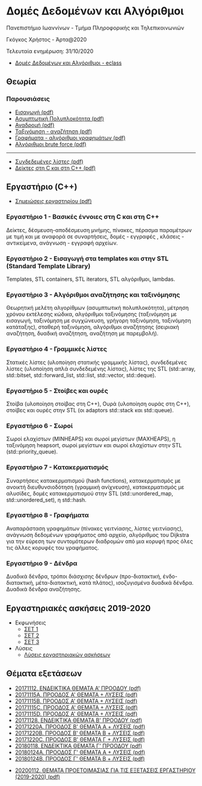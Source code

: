 # Δομές Δεδομένων και Αλγόριθμοι

  Πανεπιστήμιο Ιωαννίνων - Τμήμα Πληροφορικής και Τηλεπικοινωνιών
  
  Γκόγκος Χρήστος - Άρτα@2020

  Τελευταία ενημέρωση: 31/10/2020

* [Δομές Δεδομένων και Αλγόριθμοι - eclass](https://www.dit.uoi.gr/e-class/courses/185/)

## Θεωρία

### Παρουσιάσεις

* [Εισαγωγή (pdf)](./docs/dda01.pdf)
* [Ασυμπτωτική Πολυπλοκότητα (pdf)](./docs/dda02.pdf)
* [Αναδρομή (pdf)](./docs/dda03.pdf)
* [Ταξινόμηση - αναζήτηση (pdf)](./docs/dda04.pdf)
* [Γραφήματα - αλγόριθμοι γραφημάτων (pdf)](./docs/dda05.pdf)
* [Αλγόριθμοι brute force (pdf)](./docs/dda06.pdf)

---

* [Συνδεδεμένες λίστες (pdf)](./appendix_linked_lists/linked%20lists.pdf)
* [Δείκτες στη C και στη C++ (pdf)](./appendix_pointers/Pointers%20in%20C%20and%20C++.pdf)

## Εργαστήριο (C++) 

* [Σημειώσεις εργαστηρίου (pdf)](./ceteiep_dsa_book.pdf)

### Εργαστήριο 1 - Βασικές έννοιες στη C και στη C++

Δείκτες, δέσμευση-αποδέσμευση μνήμης, πίνακες, πέρασμα παραμέτρων με τιμή και με αναφορά σε συναρτήσεις, δομές - εγγραφές , κλάσεις - αντικείμενα, ανάγνωση - εγγραφή αρχείων.

### Εργαστήριο 2 - Εισαγωγή στα templates και στην STL (Standard Template Library)

Templates, STL containers, STL iterators, STL αλγόριθμοι, lambdas.

### Εργαστήριο 3 - Αλγόριθμοι αναζήτησης και ταξινόμησης

Θεωρητική μελέτη αλγορίθμων (ασυμπτωτική πολυπλοκότητα), μέτρηση χρόνου εκτέλεσης κώδικα, αλγόριθμοι ταξινόμησης (ταξινόμηση με εισαγωγή, ταξινόμηση με συγχώνευση, γρήγορη ταξινόμηση, ταξινόμηση κατάταξης), σταθερή ταξινόμηση, αλγόριθμοι αναζήτησης (σειριακή αναζήτηση, δυαδική αναζήτηση, αναζήτηση με παρεμβολή).

### Εργαστήριο 4 - Γραμμικές λίστες

Στατικές λίστες (υλοποίηση στατικής γραμμικής λίστας), συνδεδεμένες λίστες (υλοποίηση απλά συνδεδεμένης λίστας), λίστες της STL (std::array, std::bitset, std::forward_list, std::list, std::vector, std::deque).

### Εργαστήριο 5 - Στοίβες και ουρές

Στοίβα (υλοποίηση στοίβας στη C++), Ουρά (υλοποίηση ουράς στη C++), στοίβες και ουρές στην STL (οι adaptors std::stack και std::queue).

### Εργαστήριο 6 - Σωροί

Σωροί ελαχίστων (MINHEAPS) και σωροί μεγίστων (MAXHEAPS), η ταξινόμηση heapsort, σωροί μεγίστων και σωροί ελαχίστων στην STL (std::priority_queue).

### Εργαστήριο 7 - Κατακερματισμός

Συναρτήσεις κατακερματισμού (hash functions), κατακερματισμός με ανοικτή διευθυνσιοδότηση (γραμμική ανίχνευση), κατακερματισμός με αλυσίδες, δομές κατακερματισμού στην STL (std::unordered_map, std::unordered_set), η std::hash.

### Εργαστήριο 8 - Γραφήματα

Αναπαράσταση γραφημάτων (πίνακες γειτνίασης, λίστες γειτνίασης), ανάγνωση δεδομένων γραφήματος από αρχείο, αλγόριθμος του Dijkstra για την εύρεση των συντομότερων διαδρομών από μια κορυφή προς όλες τις άλλες κορυφές του γραφήματος.

### Εργαστήριο 9 - Δένδρα

Δυαδικά δένδρα, τρόποι διάσχισης δένδρων (προ-διατακτική, ένδο-διατακτική, μέτα-διατακτική, κατά πλάτος), ισοζυγισμένα δυαδικά δένδρα. Δυαδικά δένδρα αναζήτησης.

## Εργαστηριακές ασκήσεις 2019-2020

* Εκφωνήσεις
  * [ΣΕΤ 1](./exercises/20191011.%20ΑΣΚΗΣΕΙΣ%201%20(ΔΔΑ).pdf)
  * [ΣΕΤ 2](./exercises/20191107.%20ΑΣΚΗΣΕΙΣ%202%20(ΔΔΑ).pdf)
  * [ΣΕΤ 3](./exercises/20191201.%20ΑΣΚΗΣΕΙΣ%203%20(ΔΔΑ).pdf)
* Λύσεις
  * [Λύσεις εργαστηριακών ασκήσεων](./exercises)

## Θέματα εξετάσεων

* [20171112. ΕΝΔΕΙΚΤΙΚΑ ΘΕΜΑΤΑ Α' ΠΡΟΟΔΟΥ (pdf)](./docs/20171112.%20ΕΝΔΕΙΚΤΙΚΑ%20ΘΕΜΑΤΑ%20Α'%20ΠΡΟΟΔΟΥ.pdf)
* [20171115A. ΠΡΟΟΔΟΣ Α' ΘΕΜΑΤΑ + ΛΥΣΕΙΣ (pdf)](./docs/20171115A.%20ΠΡΟΟΔΟΣ%20Α'%20ΘΕΜΑΤΑ%20+%20ΛΥΣΕΙΣ.pdf)
* [20171115B. ΠΡΟΟΔΟΣ Α' ΘΕΜΑΤΑ + ΛΥΣΕΙΣ (pdf)](./docs/20171115B.%20ΠΡΟΟΔΟΣ%20Α'%20ΘΕΜΑΤΑ%20+%20ΛΥΣΕΙΣ.pdf)
* [20171115C. ΠΡΟΟΔΟΣ Α' ΘΕΜΑΤΑ + ΛΥΣΕΙΣ (pdf)](./docs/20171115C.%20ΠΡΟΟΔΟΣ%20Α'%20ΘΕΜΑΤΑ%20+%20ΛΥΣΕΙΣ.pdf)
* [20171115D. ΠΡΟΟΔΟΣ Α' ΘΕΜΑΤΑ + ΛΥΣΕΙΣ (pdf)](./docs/20171115D.%20ΠΡΟΟΔΟΣ%20Α'%20ΘΕΜΑΤΑ+ΛΥΣΕΙΣ.pdf)
* [20171128. ΕΝΔΕΙΚΤΙΚΑ ΘΕΜΑΤΑ B' ΠΡΟΟΔΟΥ (pdf)](./docs/20171128.%20ΕΝΔΕΙΚΤΙΚΑ%20ΘΕΜΑΤΑ%20B'%20ΠΡΟΟΔΟΥ.pdf)
* [20171220A. ΠΡΟΟΔΟΣ B' ΘΕΜΑΤΑ A + ΛΥΣΕΙΣ (pdf)](./docs/20171220A.%20ΠΡΟΟΔΟΣ%20B'%20ΘΕΜΑΤΑ%20A%20+%20ΛΥΣΕΙΣ.pdf)
* [20171220B. ΠΡΟΟΔΟΣ B' ΘΕΜΑΤΑ B + ΛΥΣΕΙΣ (pdf)](./docs/20171220B.%20ΠΡΟΟΔΟΣ%20B'%20ΘΕΜΑΤΑ%20B%20+%20ΛΥΣΕΙΣ.pdf)
* [20171220C. ΠΡΟΟΔΟΣ B' ΘΕΜΑΤΑ Γ + ΛΥΣΕΙΣ (pdf)](./docs/20171220C.%20ΠΡΟΟΔΟΣ%20B'%20ΘΕΜΑΤΑ%20Γ%20+%20ΛΥΣΕΙΣ.pdf)
* [20180118. ΕΝΔΕΙΚΤΙΚΑ ΘΕΜΑΤΑ Γ' ΠΡΟΟΔΟΥ (pdf)](./docs/20180118.%20ΕΝΔΕΙΚΤΙΚΑ%20ΘΕΜΑΤΑ%20Γ'%20ΠΡΟΟΔΟΥ.pdf)
* [20180124A. ΠΡΟΟΔΟΣ Γ' ΘΕΜΑΤΑ Α + ΛΥΣΕΙΣ (pdf)](./docs/20180124A.%20ΠΡΟΟΔΟΣ%20Γ'%20ΘΕΜΑΤΑ%20Α%20ΚΑΙ%20ΛΥΣΕΙΣ.pdf)
* [20180124B. ΠΡΟΟΔΟΣ Γ' ΘΕΜΑΤΑ B + ΛΥΣΕΙΣ (pdf)](./docs/20180124B.%20ΠΡΟΟΔΟΣ%20Γ'%20ΘΕΜΑΤΑ%20B%20ΚΑΙ%20ΛΥΣΕΙΣ.pdf)
<!-- * [20181207. ΠΡΟΟΔΟΣ ΚΑΙ ΛΥΣΕΙΣ](./docs/20181207.%20ΠΡΟΟΔΟΣ%20ΚΑΙ%20ΛΥΣΕΙΣ.pdf) -->
* [20200112. ΘΕΜΑΤΑ ΠΡΟΕΤΟΙΜΑΣΙΑΣ ΓΙΑ ΤΙΣ ΕΞΕΤΑΣΕΙΣ ΕΡΓΑΣΤΗΡΙΟΥ (2019-2020) (pdf)](./docs/20200112.%20ΘΕΜΑΤΑ%20ΠΡΟΕΤΟΙΜΑΣΙΑΣ%20ΓΙΑ%20ΤΙΣ%20ΕΞΕΤΑΣΕΙΣ%20ΕΡΓΑΣΤΗΡΙΟΥ%20(2019-2020).pdf)


<!-- ### Παραρτήματα

#### Α. Εγκατάσταση περιβάλλοντος ανάπτυξης προγραμμάτων C++

Εγκατάσταση gcc σε Windows. Ρύθμιση Visual Studio Code για ανάπτυξη και αποσφαλμάτωση προγραμμάτων σε C++. Online C++ compilers.

#### Β. Eισαγωγή στο TDD (Test Driven Development)

Test Driven Development στη C++ με τη βιβλιοθήκη [catch](https://github.com/philsquared/Catch)
 -->
